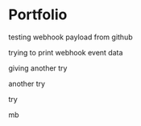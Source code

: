 # Portfolio

testing webhook payload from github

trying to print webhook event data

giving another try

another try

try

mb
